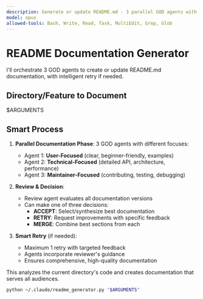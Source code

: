 ```yaml
---
description: Generate or update README.md - 3 parallel GOD agents with smart retry
model: opus
allowed-tools: Bash, Write, Read, Task, MultiEdit, Grep, Glob
---
```


# README Documentation Generator

I'll orchestrate 3 GOD agents to create or update README.md documentation, with intelligent retry if needed.

## Directory/Feature to Document
$ARGUMENTS

## Smart Process

1. **Parallel Documentation Phase**: 3 GOD agents with different focuses:
   - Agent 1: **User-Focused** (clear, beginner-friendly, examples)
   - Agent 2: **Technical-Focused** (detailed API, architecture, performance)
   - Agent 3: **Maintainer-Focused** (contributing, testing, debugging)

2. **Review & Decision**:
   - Review agent evaluates all documentation versions
   - Can make one of three decisions:
     - **ACCEPT**: Select/synthesize best documentation
     - **RETRY**: Request improvements with specific feedback
     - **MERGE**: Combine best sections from each

3. **Smart Retry** (if needed):
   - Maximum 1 retry with targeted feedback
   - Agents incorporate reviewer's guidance
   - Ensures comprehensive, high-quality documentation

This analyzes the current directory's code and creates documentation that serves all audiences.

```bash
python ~/.claude/readme_generator.py "$ARGUMENTS"
```